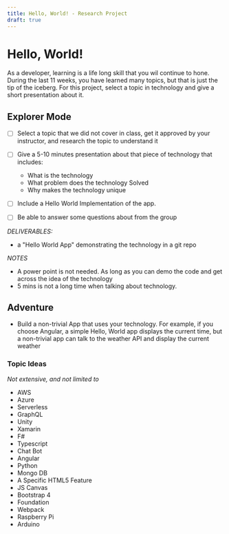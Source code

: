 ```yaml
---
title: Hello, World! - Research Project
draft: true
---
```



# Hello, World!

As a developer, learning is a life long skill that you wil continue to hone. During the last 11 weeks, you have learned many topics, but that is just the tip of the iceberg. For this project, select a topic in technology and give a short presentation about it. 


## Explorer Mode

- [ ] Select a topic that we did not cover in class, get it approved by your instructor,  and research the topic to understand it
- [ ] Give a 5-10 minutes presentation about that piece of technology that includes: 
    - What is the technology
    - What problem does the technology Solved
    - Why makes the technology unique
- [ ] Include a Hello World Implementation of the app. 
- [ ] Be able to answer some questions about from the group 


*DELIVERABLES:*
- a "Hello World App" demonstrating the technology in a git repo

*NOTES*
- A power point is not needed. As long as you can demo the code and get across the idea of the technology
- 5 mins is not a long time when talking about technology. 

## Adventure
- Build a non-trivial App that uses your technology. For example, if you choose Angular, a simple Hello, World app displays the current time, but a non-trivial app can talk to the weather API and display the current weather


### Topic Ideas
*Not extensive, and not limited to* 

- AWS
- Azure
- Serverless
- GraphQL
- Unity
- Xamarin
- F#
- Typescript
- Chat Bot
- Angular
- Python
- Mongo DB
- A Specific HTML5 Feature
- JS Canvas
- Bootstrap 4
- Foundation 
- Webpack
- Raspberry Pi
- Arduino 